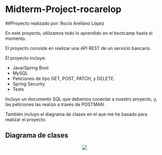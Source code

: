 # Midterm-Project-rocarelop

##Proyecto realizado por:
Rocío Arellano López 

En este proyecto, utilizamos todo lo aprendido en el bootcamp hasta el momento. 

El proyecto consiste en realizar una API REST de un servicio bancario. 

El proyecto incluye: 

- Java/Spring Boot
- MySQL
- Peticiones de tipo GET, POST, PATCH, y DELETE.
- Spring Security 
- Tests 

Incluyo un documento SQL que debemos conectar a nuestro proyecto, y, las peticiones las realizo a través de POSTMAN. 

También incluyo el diagrama de clases en el que me he basado para realizar el proyecto.

## Diagrama de clases

<p align="center">
    <img src =Midterm-Project-rocarelop/diagramaproyectoRocioArellano.png at main · rocarelop/Midterm-Project-rocarelop (github.com)>
</p>
